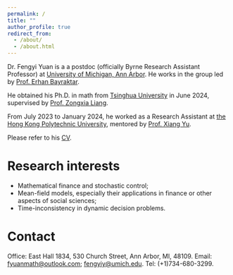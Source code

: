 ```yaml
---
permalink: /
title: ""
author_profile: true
redirect_from: 
  - /about/
  - /about.html
---
```



Dr. Fengyi Yuan is a a postdoc (officially Byrne Research Assistant Professor) at [University of Michigan, Ann Arbor](https://lsa.umich.edu/math/people/postdoc-faculty.directory.html?tag=math/financial-actuarial&tagns=michigan-lsa&tagtext=Financial%20and%20Actuarial). He works in the group led by [Prof. Erhan Bayraktar](https://sites.lsa.umich.edu/erhan/).

He obtained his Ph.D. in math from [Tsinghua University](https://math.tsinghua.edu.cn) in June 2024, supervised by [Prof. Zongxia Liang](https://math.tsinghua.edu.cn/info/1125/1623.htm). 

From July 2023 to January 2024, he worked as a Research Assistant at [the Hong Kong Polytechnic University](https://www.polyu.edu.hk/ama/), mentored by [Prof. Xiang Yu](https://sites.google.com/site/xiangyuama/home).

Please refer to his [CV](../assets/CV.pdf).

Research interests
======
- Mathematical finance and stochastic control;
- Mean-field models, especially their applications in finance or other aspects of social sciences;
- Time-inconsistency in dynamic decision problems.

Contact
======
Office: East Hall 1834, 530 Church Street, Ann Arbor, MI, 48109.
Email: [fyuanmath@outlook.com](mailto:fyuanmath@outlook.com); [fengyiy@umich.edu](mailto:fengyiy@umich.edu).
Tel: (+1)734-680-3299.

